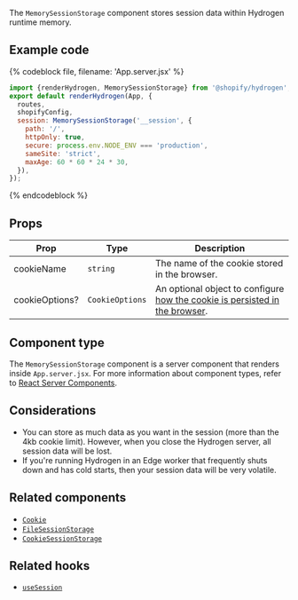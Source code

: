 <!-- This file is generated from source code in the Shopify/hydrogen repo. Edit the files in /packages/hydrogen/src/components/Image and run 'yarn generate-docs' at the root of this repo. For more information, refer to https://github.com/Shopify/shopify-dev/blob/main/content/internal/operations/reference-docs/hydrogen.md. -->

The `MemorySessionStorage` component stores session data within Hydrogen runtime memory.

## Example code

{% codeblock file, filename: 'App.server.jsx' %}

```jsx
import {renderHydrogen, MemorySessionStorage} from '@shopify/hydrogen';
export default renderHydrogen(App, {
  routes,
  shopifyConfig,
  session: MemorySessionStorage('__session', {
    path: '/',
    httpOnly: true,
    secure: process.env.NODE_ENV === 'production',
    sameSite: 'strict',
    maxAge: 60 * 60 * 24 * 30,
  }),
});
```

{% endcodeblock %}

## Props

| Prop | Type | Description |  
| --------------- | ------- | ------------------------------------------------------------------- |
| cookieName      | <code>string</code> | The name of the cookie stored in the browser.                                                                                        |
| cookieOptions?  | <code>CookieOptions</code> | An optional object to configure [how the cookie is persisted in the browser](/api/hydrogen/components/framework/cookie#cookie-options). |

## Component type

The `MemorySessionStorage` component is a server component that renders inside `App.server.jsx`. For more information about component types, refer to [React Server Components](/custom-storefronts/hydrogen/framework/react-server-components).

## Considerations

- You can store as much data as you want in the session (more than the 4kb cookie limit). However, when you close the Hydrogen server, all session data will be lost.
- If you're running Hydrogen in an Edge worker that frequently shuts down and has cold starts, then your session data will be very volatile.

## Related components

- [`Cookie`](/api/hydrogen/components/framework/cookie)
- [`FileSessionStorage`](/api/hydrogen/components/framework/filesessionstorage)
- [`CookieSessionStorage`](/api/hydrogen/components/framework/cookiesessionstorage)

## Related hooks

- [`useSession`](/api/hydrogen/hooks/framework/usesession)
